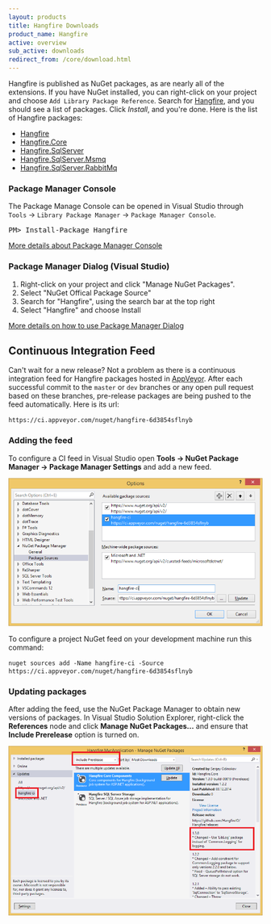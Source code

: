 ```yaml
---
layout: products
title: Hangfire Downloads
product_name: Hangfire
active: overview
sub_active: downloads
redirect_from: /core/download.html
---
```


Hangfire is published as NuGet packages, as are nearly all of the extensions. If you have NuGet installed, you can right-click on your project and choose `Add Library Package Reference`. Search for <a href="https://www.nuget.org/packages?q=Hangfire">Hangfire</a>, and you should see a list of packages. Click *Install*, and you're done. Here is the list of Hangfire packages:

* [Hangfire](https://www.nuget.org/packages/Hangfire/)
* [Hangfire.Core](https://www.nuget.org/packages/Hangfire.Core/)
* [Hangfire.SqlServer](https://www.nuget.org/packages/Hangfire.SqlServer/)
* [Hangfire.SqlServer.Msmq](https://www.nuget.org/packages/Hangfire.SqlServer.MSMQ/)
* [Hangfire.SqlServer.RabbitMq](https://www.nuget.org/packages/Hangfire.SqlServer.RabbitMQ/)

### Package Manager Console

The Package Manage Console can be opened in Visual Studio through `Tools` &rarr; `Library Package Manager` &rarr; `Package Manager Console`. 

<pre class="nuget-install">PM> Install-Package Hangfire</pre>

<a href="http://docs.nuget.org/docs/start-here/Using-the-Package-Manager-Console" target="_blank">More details about Package Manager Console</a> <span class="glyphicon glyphicon-small glyphicon-new-window"></span>

### Package Manager Dialog (Visual Studio)

1. Right-click on your project and click "Manage NuGet Packages".
2. Select "NuGet Offical Package Source"
3. Search for "Hangfire", using the search bar at the top right
4. Select "Hangfire" and choose Install

<a href="http://docs.nuget.org/docs/start-here/managing-nuget-packages-using-the-dialog" target="_blank">More details on how to use Package Manager Dialog</a> <span class="glyphicon glyphicon-small glyphicon-new-window"></span>

<a id="ci-feed"></a>

## Continuous Integration Feed

Can't wait for a new release? Not a problem as there is a continuous integration feed for Hangfire packages hosted in [AppVeyor](http://www.appveyor.com/). After each successful commit to the `master` or `dev` branches or any open pull request based on these branches, pre-release packages are being pushed to the feed automatically. Here is its url:

    https://ci.appveyor.com/nuget/hangfire-6d3854sflnyb

### Adding the feed

To configure a CI feed in Visual Studio open **Tools &rarr; NuGet Package Manager &rarr; Package Manager Settings** and add a new feed.

![Package Sources Window](/img/pkg-source.png)

To configure a project NuGet feed on your development machine run this command:

    nuget sources add -Name hangfire-ci -Source https://ci.appveyor.com/nuget/hangfire-6d3854sflnyb

### Updating packages

After adding the feed, use the NuGet Package Manager to obtain new versions of packages. In Visual Studio Solution Explorer, right-click the **References** node and click **Manage NuGet Packages...** and ensure that **Include Prerelease** option is turned on.

<img src="/img/pkg-manager-ci.png" alt="Package Manager Window" style="max-width: 100%;">